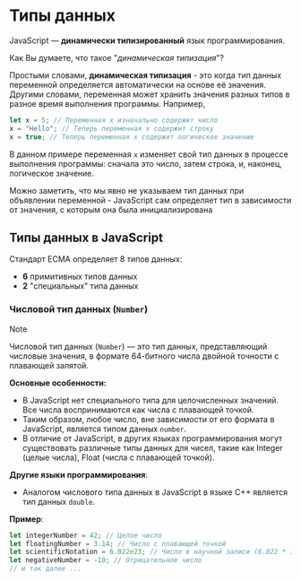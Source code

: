 # Типы данных

JavaScript — **динамически типизированный** язык программирования.

Как Вы думаете, что такое "_динамическая типизация_"? 

Простыми словами, **динамическая типизация** - это когда тип данных переменной определяется автоматически на основе её значения. Другими словами, переменная может хранить значения разных типов в разное время выполнения программы. Например,

```js
let x = 5; // Переменная x изначально содержит число
x = "Hello"; // Теперь переменная x содержит строку
x = true; // Теперь переменная x содержит логическое значение
```

В данном примере переменная `x` изменяет свой тип данных в процессе выполнения программы: сначала это число, затем строка, и, наконец, логическое значение. 

Можно заметить, что мы явно не указываем тип данных при объявлении переменной - JavaScript сам определяет тип в зависимости от значения, с которым она была инициализирована

## Типы данных в JavaScript

Стандарт ECMA определяет 8 типов данных:
- **6** примитивных типов данных
- **2** "специальных" типа данных

### Числовой тип данных (`Number`)

> [!NOTE]
> Числовой тип данных (`Number`) — это тип данных, представляющий числовые значения, в формате 64-битного числа двойной точности с плавающей запятой. 

**Основные особенности:**
* В JavaScript нет специального типа для целочисленных значений. Все числа воспринимаются как числа с плавающей точкой.
* Таким образом, любое число, вне зависимости от его формата в JavaScript, является типом данных `number`.
* В отличие от JavaScript, в других языках программирования могут существовать различные типы данных для чисел, такие как Integer (целые числа), Float (числа с плавающей точкой).

**Другие языки программирования**:
* Аналогом числового типа данных в JavaScript в языке C++ является тип данных `double`.

**Пример**:
```js
let integerNumber = 42; // Целое число
let floatingNumber = 3.14; // Число с плавающей точкой
let scientificNotation = 6.022e23; // Число в научной записи (6.022 * 10^23)
let negativeNumber = -10; // Отрицательное число
// и так далее ...
```